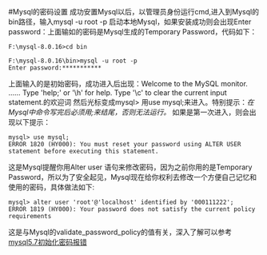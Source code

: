 #Mysql的密码设置
成功安置Mysql以后，以管理员身份运行cmd,进入到Mysql的bin路径，输入mysql -u root -p 启动本地Mysql，如果安装成功则会出现Enter password：上面输如的密码是Mysql生成的Temporary Password，代码如下：
```
F:\mysql-8.0.16>cd bin

F:\mysql-8.0.16\bin>mysql -u root -p
Enter password:***********
```
上面输入的是初始密码，成功进入后出现：Welcome to the MySQL monitor.  …… Type 'help;' or '\h' for help. Type '\c' to clear the current input statement.的欢迎词
然后光标变成mysql>
用use mysql;来进入。特别提示：*在Mysql中命令写完后必须用;来结尾，否则无法运行。*
如果是第一次进入，则会出现以下提示：
```
mysql> use mysql;
ERROR 1820 (HY000): You must reset your password using ALTER USER statement before executing this statement.
```
这是Mysql提醒你用Alter user 语句来修改密码，因为之前你用的是Temporary Password，所以为了安全起见，Mysql现在给你权利去修改一个方便自己记忆和使用的密码，具体做法如下:
```
mysql> alter user 'root'@'localhost' identified by '000111222';
ERROR 1819 (HY000): Your password does not satisfy the current policy requirements
```
这是与Mysql的validate_password_policy的值有关，深入了解可以参考[mysql5.7初始化密码报错 ](https://blog.csdn.net/memory6364/article/details/82426052)
